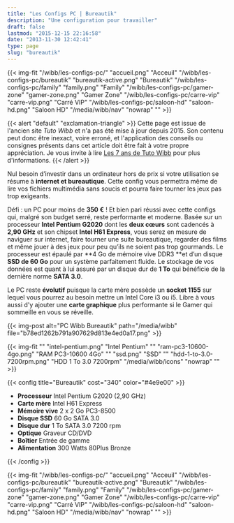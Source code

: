 ```yaml
---
title: "Les Configs PC | Bureautik"
description: "Une configuration pour travailler"
draft: false
lastmod: "2015-12-15 22:16:58"
date: "2013-11-30 12:42:41"
type: page
slug: "bureautik"
---
```


{{< img-fit
    "/wibb/les-configs-pc/"           "accueil.png"           "Acceuil"
    "/wibb/les-configs-pc/bureautik"  "bureautik-active.png"  "Bureautik"
    "/wibb/les-configs-pc/family"     "family.png"            "Family"
    "/wibb/les-configs-pc/gamer-zone" "gamer-zone.png"        "Gamer Zone"
    "/wibb/les-configs-pc/carre-vip"  "carre-vip.png"         "Carré VIP"
    "/wibb/les-configs-pc/saloon-hd"  "saloon-hd.png"         "Saloon HD"
    "/media/wibb/nav" "nowrap" "" >}}

{{< alert "default" "exclamation-triangle" >}}
Cette page est issue de l'ancien site _Tuto Wibb_ et n'a pas été mise à jour depuis 2015. Son contenu peut donc être inexact, voire erroné, et l'application des conseils ou consignes présents dans cet article doit être fait à votre propre appréciation. Je vous invite à lire [Les 7 ans de Tuto Wibb](/actus/les-7-ans-de-tuto-wibb/) pour plus d'informations.
{{< /alert >}}

Nul besoin d’investir dans un ordinateur hors de prix si votre utilisation se résume à **internet et bureautique**. Cette config vous permettra même de lire vos fichiers multimédia sans soucis et pourra faire tourner les jeux pas trop exigeants.

Défi : un PC pour moins de **350 €** ! Et bien pari réussi avec cette configs qui, malgré son budget serré, reste performante et moderne. Basée sur un processeur **Intel Pentium G2020** dont les **deux cœurs** sont cadencés à **2,90 GHz** et son chipset **Intel H61 Express**, vous serez en mesure de naviguer sur internet, faire tourner une suite bureautique, regarder des films et même jouer à des jeux pour peu qu’ils ne soient pas trop gourmands. Le processeur est épaulé par **4 Go de mémoire vive DDR3 **et d’un disque **SSD de 60 Go** pour un système parfaitement fluide. Le stockage de vos données est quant à lui assuré par un disque dur de **1 To** qui bénéficie de la dernière norme **SATA 3.0**.

Le PC reste **évolutif** puisque la carte mère possède un **socket 1155** sur lequel vous pourrez au besoin mettre un Intel Core i3 ou i5. Libre à vous aussi d'y ajouter une **carte graphique** plus performante si le Gamer qui sommeille en vous se réveille.

{{< img-post alt="PC Wibb Bureautik" path="/media/wibb" file="b78ed1262b791a907629d813e4ed0a17.png" >}}

{{< img-fit
    "" "intel-pentium.png" "Intel Pentium"
    "" "ram-pc3-10600-4go.png" "RAM PC3-10600 4Go"
    "" "ssd.png" "SSD"
    "" "hdd-1-to-3.0-7200rpm.png" "HDD 1 To 3.0 7200rpm"
    "/media/wibb/icons" "nowrap" "" >}}


{{< config title="Bureautik" cost="340" color="#4e9e00" >}}

- **Processeur** Intel Pentium G2020 (2,90 GHz)
- **Carte mère** Intel H61 Express
- **Mémoire vive** 2 x 2 Go PC3-8500
- **Disque SSD** 60 Go SATA 3.0
- **Disque dur** 1 To SATA 3.0 7200 rpm
- **Optique** Graveur CD/DVD
- **Boîtier** Entrée de gamme
- **Alimentation** 300 Watts 80Plus Bronze

{{< /config >}}

{{< img-fit
    "/wibb/les-configs-pc/"           "accueil.png"           "Acceuil"
    "/wibb/les-configs-pc/bureautik"  "bureautik-active.png"  "Bureautik"
    "/wibb/les-configs-pc/family"     "family.png"            "Family"
    "/wibb/les-configs-pc/gamer-zone" "gamer-zone.png"        "Gamer Zone"
    "/wibb/les-configs-pc/carre-vip"  "carre-vip.png"         "Carré VIP"
    "/wibb/les-configs-pc/saloon-hd"  "saloon-hd.png"         "Saloon HD"
    "/media/wibb/nav" "nowrap" "" >}}